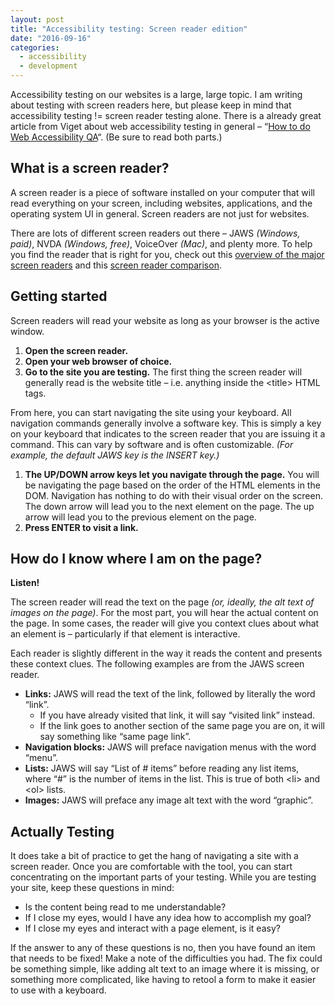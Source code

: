 ```yaml
---
layout: post
title: "Accessibility testing: Screen reader edition"
date: "2016-09-16"
categories:
  - accessibility
  - development
---
```


Accessibility testing on our websites is a large, large topic.  I am writing about testing with screen readers here, but please keep in mind that accessibility testing != screen reader testing alone.  There is a already great article from Viget about web accessibility testing in general – “[How to do Web Accessibility QA](https://www.viget.com/articles/how-to-do-web-accessibility-qa-part-1/)“.  (Be sure to read both parts.)

## What is a screen reader?

A screen reader is a piece of software installed on your computer that will read everything on your screen, including websites, applications, and the operating system UI in general.  Screen readers are not just for websites.

There are lots of different screen readers out there – JAWS _(Windows, paid)_, NVDA _(Windows, free)_, VoiceOver _(Mac)_, and plenty more.  To help you find the reader that is right for you, check out this [overview of the major screen readers](http://www.itcs.umich.edu/atcs/screenreaders.php) and this [screen reader comparison](http://accessibilitychatter.com/?p=18).

## Getting started

Screen readers will read your website as long as your browser is the active window.

1. __Open the screen reader.__
2. __Open your web browser of choice.__
3. __Go to the site you are testing.__ The first thing the screen reader will generally read is the website title – i.e. anything inside the &lt;title&gt; HTML tags.

From here, you can start navigating the site using your keyboard.  All navigation commands generally involve a software key. This is simply a key on your keyboard that indicates to the screen reader that you are issuing it a command. This can vary by software and is often customizable. _(For example, the default JAWS key is the INSERT key.)_

1. __The UP/DOWN arrow keys let you navigate through the page.__ You will be navigating the page based on the order of the HTML elements in the DOM.  Navigation has nothing to do with their visual order on the screen.  The down arrow will lead you to the next element on the page.  The up arrow will lead you to the previous element on the page.
2. __Press ENTER to visit a link.__

## How do I know where I am on the page?

__Listen!__

The screen reader will read the text on the page _(or, ideally, the alt text of images on the page)_.  For the most part, you will hear the actual content on the page.  In some cases, the reader will give you context clues about what an element is – particularly if that element is interactive.

Each reader is slightly different in the way it reads the content and presents these context clues.   The following examples are from the JAWS screen reader.

* __Links:__ JAWS will read the text of the link, followed by literally the word “link”.
  * If you have already visited that link, it will say “visited link” instead.
  * If the link goes to another section of the same page you are on, it will say something like “same page link”.
* __Navigation blocks:__ JAWS will preface navigation menus with the word “menu”.
* __Lists:__ JAWS will say “List of # items” before reading any list items, where “#” is the number of items in the list.  This is true of both &lt;li&gt; and &lt;ol&gt; lists.
* __Images:__ JAWS will preface any image alt text with the word “graphic”.

## Actually Testing

It does take a bit of practice to get the hang of navigating a site with a screen reader.  Once you are comfortable with the tool, you can start concentrating on the important parts of your testing.  While you are testing your site, keep these questions in mind:

* Is the content being read to me understandable?
* If I close my eyes, would I have any idea how to accomplish my goal?
* If I close my eyes and interact with a page element, is it easy?

If the answer to any of these questions is no, then you have found an item that needs to be fixed!  Make a note of the difficulties you had.  The fix could be something simple, like adding alt text to an image where it is missing, or something more complicated, like having to retool a form to make it easier to use with a keyboard.

